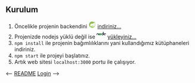 

<!-- <video controls src="demo.mp4" title="Title"></video> -->
## Kurulum

1. Öncelikle projenin backendini <img src="imgs/icons8-spring-boot-48.png" width="20" height="20" /> [indiriniz...](https://github.com/fsoymaz/rentacarbackend)
2. Projenizde nodejs yüklü değil ise <img src="imgs/icons8-nodejs-48.png" width="25" height="25" /> [yükleyiniz...](https://nodejs.org/en/download)
3. `npm install` ile projenin bağımlılıklarını yani kullandığımız kütüphaneleri indiriniz.
4. `npm start` ile projeyi başlatınız.
5. Artık web sitesi `localhost:3000` portu ile çalışıyor.

<-- [README](../README.md)                   [Login](login.md) --> 